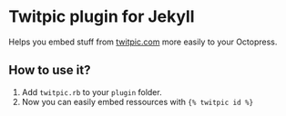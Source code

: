 # Twitpic plugin for Jekyll

Helps you embed stuff from [twitpic.com](http://twitpic.com) more easily to your Octopress.

## How to use it?

1. Add ```twitpic.rb``` to your ```plugin``` folder.
2. Now you can easily embed ressources with ```{% twitpic id %}```